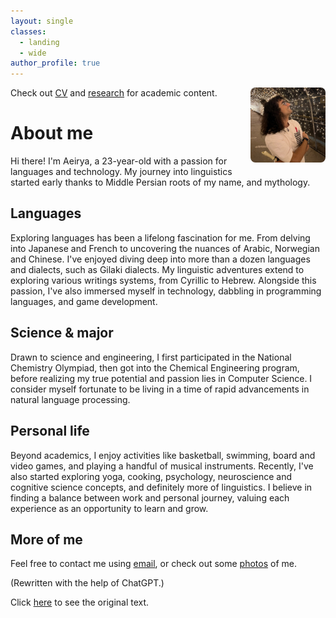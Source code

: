 ```yaml
---
layout: single
classes:
  - landing
  - wide
author_profile: true
---
```


<img src="/assets/images/me/isfahan_lights.jpeg"
     alt="Aeirya Mohammadi"
     style="float: right; width: 120px; border-radius: 8px; margin: 0 0 10px 15px;">

Check out [CV](/shortcv) and [research](/research) for academic content.

# About me
Hi there! I'm Aeirya, a 23-year-old with a passion for languages and technology. My journey into linguistics started early thanks to Middle Persian roots of my name, and mythology. 

## Languages
Exploring languages has been a lifelong fascination for me. From delving into Japanese and French to uncovering the nuances of Arabic, Norwegian and Chinese. I've enjoyed diving deep into more than a dozen languages and dialects, such as Gilaki dialects. My linguistic adventures extend to exploring various writings systems, from Cyrillic to Hebrew. Alongside this passion, I've also immersed myself in technology, dabbling in programming languages, and game development.

<!--excerpt-->

## Science & major
Drawn to science and engineering, I first participated in the National Chemistry Olympiad, then got into the Chemical Engineering program, before realizing my true potential and passion lies in Computer Science. I consider myself fortunate to be living in a time of rapid advancements in natural language processing.

## Personal life
Beyond academics, I enjoy activities like basketball, swimming, board and video games, and playing a handful of musical instruments. Recently, I've also started exploring yoga, cooking, psychology, neuroscience  and cognitive science concepts, and definitely more of linguistics. I believe in finding a balance between work and personal journey, valuing each experience as an opportunity to learn and grow.


## More of me
Feel free to contact me using [email](mailto:aeiryam@gmail.com), or check out some <a href="/gallery">photos</a> of me.

(Rewritten with the help of ChatGPT.)

Click [here](/aboutme_full) to see the original text.